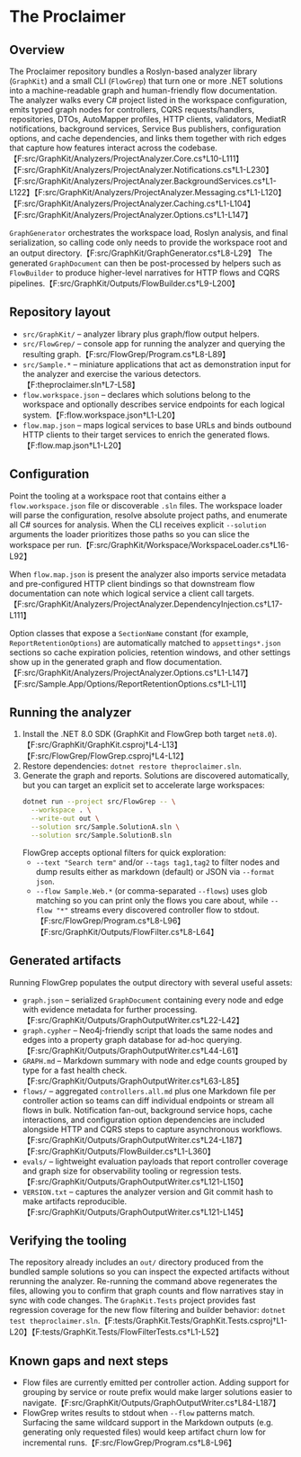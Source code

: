 # The Proclaimer

## Overview
The Proclaimer repository bundles a Roslyn-based analyzer library (`GraphKit`) and a
small CLI (`FlowGrep`) that turn one or more .NET solutions into a machine-readable
graph and human-friendly flow documentation. The analyzer walks every C# project
listed in the workspace configuration, emits typed graph nodes for controllers,
CQRS requests/handlers, repositories, DTOs, AutoMapper profiles, HTTP clients,
validators, MediatR notifications, background services, Service Bus
publishers, configuration options, and cache dependencies, and links them together with rich edges that capture how
features interact across the codebase.【F:src/GraphKit/Analyzers/ProjectAnalyzer.Core.cs†L10-L111】【F:src/GraphKit/Analyzers/ProjectAnalyzer.Notifications.cs†L1-L230】【F:src/GraphKit/Analyzers/ProjectAnalyzer.BackgroundServices.cs†L1-L122】【F:src/GraphKit/Analyzers/ProjectAnalyzer.Messaging.cs†L1-L120】【F:src/GraphKit/Analyzers/ProjectAnalyzer.Caching.cs†L1-L104】【F:src/GraphKit/Analyzers/ProjectAnalyzer.Options.cs†L1-L147】

`GraphGenerator` orchestrates the workspace load, Roslyn analysis, and final
serialization, so calling code only needs to provide the workspace root and an
output directory.【F:src/GraphKit/GraphGenerator.cs†L8-L29】 The generated
`GraphDocument` can then be post-processed by helpers such as `FlowBuilder` to
produce higher-level narratives for HTTP flows and CQRS pipelines.【F:src/GraphKit/Outputs/FlowBuilder.cs†L9-L200】

## Repository layout
- `src/GraphKit/` – analyzer library plus graph/flow output helpers.
- `src/FlowGrep/` – console app for running the analyzer and querying the
  resulting graph.【F:src/FlowGrep/Program.cs†L8-L89】
- `src/Sample.*` – miniature applications that act as demonstration input for the
  analyzer and exercise the various detectors.【F:theproclaimer.sln†L7-L58】
- `flow.workspace.json` – declares which solutions belong to the workspace and
  optionally describes service endpoints for each logical system.【F:flow.workspace.json†L1-L20】
- `flow.map.json` – maps logical services to base URLs and binds outbound HTTP
  clients to their target services to enrich the generated flows.【F:flow.map.json†L1-L20】

## Configuration
Point the tooling at a workspace root that contains either a
`flow.workspace.json` file or discoverable `.sln` files. The workspace loader will
parse the configuration, resolve absolute project paths, and enumerate all C#
sources for analysis. When the CLI receives explicit `--solution` arguments the
loader prioritizes those paths so you can slice the workspace per run.【F:src/GraphKit/Workspace/WorkspaceLoader.cs†L16-L92】

When `flow.map.json` is present the analyzer also imports service metadata and
pre-configured HTTP client bindings so that downstream flow documentation can note
which logical service a client call targets.【F:src/GraphKit/Analyzers/ProjectAnalyzer.DependencyInjection.cs†L17-L111】

Option classes that expose a `SectionName` constant (for example,
`ReportRetentionOptions`) are automatically matched to `appsettings*.json`
sections so cache expiration policies, retention windows, and other settings show
up in the generated graph and flow documentation.【F:src/GraphKit/Analyzers/ProjectAnalyzer.Options.cs†L1-L147】【F:src/Sample.App/Options/ReportRetentionOptions.cs†L1-L11】

## Running the analyzer
1. Install the .NET 8.0 SDK (GraphKit and FlowGrep both target `net8.0`).【F:src/GraphKit/GraphKit.csproj†L4-L13】【F:src/FlowGrep/FlowGrep.csproj†L4-L12】
2. Restore dependencies: `dotnet restore theproclaimer.sln`.
3. Generate the graph and reports. Solutions are discovered automatically, but
   you can target an explicit set to accelerate large workspaces:
   ```bash
   dotnet run --project src/FlowGrep -- \
     --workspace . \
     --write-out out \
     --solution src/Sample.SolutionA.sln \
     --solution src/Sample.SolutionB.sln
   ```
   FlowGrep accepts optional filters for quick exploration:
   - `--text "Search term"` and/or `--tags tag1,tag2` to filter nodes and dump
     results either as markdown (default) or JSON via `--format json`.
   - `--flow Sample.Web.*` (or comma-separated `--flows`) uses glob matching so
     you can print only the flows you care about, while `--flow "*"` streams
     every discovered controller flow to stdout.【F:src/FlowGrep/Program.cs†L8-L96】【F:src/GraphKit/Outputs/FlowFilter.cs†L8-L64】

## Generated artifacts
Running FlowGrep populates the output directory with several useful assets:
- `graph.json` – serialized `GraphDocument` containing every node and edge with
  evidence metadata for further processing.【F:src/GraphKit/Outputs/GraphOutputWriter.cs†L22-L42】
- `graph.cypher` – Neo4j-friendly script that loads the same nodes and edges into
  a property graph database for ad-hoc querying.【F:src/GraphKit/Outputs/GraphOutputWriter.cs†L44-L61】
- `GRAPH.md` – Markdown summary with node and edge counts grouped by type for a
  fast health check.【F:src/GraphKit/Outputs/GraphOutputWriter.cs†L63-L85】
- `flows/` – aggregated `controllers.all.md` plus one Markdown file per
  controller action so teams can diff individual endpoints or stream all flows in
  bulk. Notification fan-out, background service hops, cache interactions, and
  configuration option dependencies are included alongside HTTP and CQRS steps to
  capture asynchronous workflows.【F:src/GraphKit/Outputs/GraphOutputWriter.cs†L24-L187】【F:src/GraphKit/Outputs/FlowBuilder.cs†L1-L360】
- `evals/` – lightweight evaluation payloads that report controller coverage and
  graph size for observability tooling or regression tests.【F:src/GraphKit/Outputs/GraphOutputWriter.cs†L121-L150】
- `VERSION.txt` – captures the analyzer version and Git commit hash to make
  artifacts reproducible.【F:src/GraphKit/Outputs/GraphOutputWriter.cs†L121-L145】

## Verifying the tooling
The repository already includes an `out/` directory produced from the bundled
sample solutions so you can inspect the expected artifacts without rerunning the
analyzer. Re-running the command above regenerates the files, allowing you to
confirm that graph counts and flow narratives stay in sync with code changes. The
`GraphKit.Tests` project provides fast regression coverage for the new flow
filtering and builder behavior: `dotnet test theproclaimer.sln`.【F:tests/GraphKit.Tests/GraphKit.Tests.csproj†L1-L20】【F:tests/GraphKit.Tests/FlowFilterTests.cs†L1-L52】

## Known gaps and next steps
- Flow files are currently emitted per controller action. Adding support for
  grouping by service or route prefix would make larger solutions easier to
  navigate.【F:src/GraphKit/Outputs/GraphOutputWriter.cs†L84-L187】
- FlowGrep writes results to stdout when `--flow` patterns match. Surfacing the
  same wildcard support in the Markdown outputs (e.g. generating only requested
  files) would keep artifact churn low for incremental runs.【F:src/FlowGrep/Program.cs†L8-L96】
